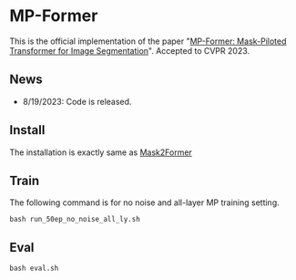 # MP-Former
This is the official implementation of the paper "[MP-Former: Mask-Piloted Transformer for Image Segmentation](https://arxiv.org/pdf/2303.07336.pdf)". Accepted to CVPR 2023.

## News
- 8/19/2023: Code is released.

## Install
The installation is exactly same as [Mask2Former](https://github.com/facebookresearch/Mask2Former)

## Train
The following command is for no noise and all-layer MP training setting.
```shell
bash run_50ep_no_noise_all_ly.sh
```
## Eval
```shell
bash eval.sh
```
